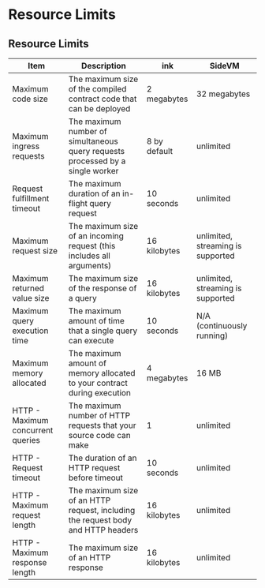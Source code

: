 # Resource Limits

## Resource Limits <a href="#resource-limits" id="resource-limits"></a>

| Item                              | Description                                                                      | ink          | SideVM                            |
| --------------------------------- | -------------------------------------------------------------------------------- | ------------ | --------------------------------- |
| Maximum code size                 | The maximum size of the compiled contract code that can be deployed              | 2 megabytes  | 32 megabytes                      |
| Maximum ingress requests          | The maximum number of simultaneous query requests processed by a single worker   | 8 by default | unlimited                         |
| Request fulfillment timeout       | The maximum duration of an in-flight query request                               | 10 seconds   | unlimited                         |
| Maximum request size              | The maximum size of an incoming request (this includes all arguments)            | 16 kilobytes | unlimited, streaming is supported |
| Maximum returned value size       | The maximum size of the response of a query                                      | 16 kilobytes | unlimited, streaming is supported |
| Maximum query execution time      | The maximum amount of time that a single query can execute                       | 10 seconds   | N/A (continuously running)        |
| Maximum memory allocated          | The maximum amount of memory allocated to your contract during execution         | 4 megabytes  | 16 MB                             |
| HTTP - Maximum concurrent queries | The maximum number of HTTP requests that your source code can make               | 1            | unlimited                         |
| HTTP - Request timeout            | The duration of an HTTP request before timeout                                   | 10 seconds   | unlimited                         |
| HTTP - Maximum request length     | The maximum size of an HTTP request, including the request body and HTTP headers | 16 kilobytes | unlimited                         |
| HTTP - Maximum response length    | The maximum size of an HTTP response                                             | 16 kilobytes | unlimited                         |
